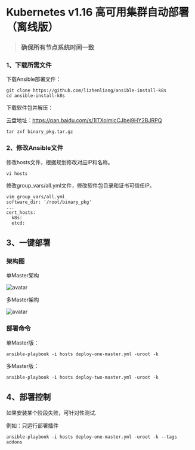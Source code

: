 # Kubernetes v1.16 高可用集群自动部署（离线版）
>### 确保所有节点系统时间一致
### 1、下载所需文件

下载Ansible部署文件：

```
git clone https://github.com/lizhenliang/ansible-install-k8s
cd ansible-install-k8s
```

下载软件包并解压：

云盘地址：https://pan.baidu.com/s/1lTXolmlcCJbei9HY2BJRPQ
```
tar zxf binary_pkg.tar.gz
```
### 2、修改Ansible文件

修改hosts文件，根据规划修改对应IP和名称。

```
vi hosts
```
修改group_vars/all.yml文件，修改软件包目录和证书可信任IP。

```
vim group_vars/all.yml
software_dir: '/root/binary_pkg'
...
cert_hosts:
  k8s:
  etcd:
```
## 3、一键部署
### 架构图

单Master架构

![avatar](https://github.com/lizhenliang/ansible-install-k8s/blob/master/single-master.jpg)

多Master架构

![avatar](https://github.com/lizhenliang/ansible-install-k8s/blob/master/multi-master.jpg)

### 部署命令
单Master版：
```
ansible-playbook -i hosts deploy-one-master.yml -uroot -k
```
多Master版：
```
ansible-playbook -i hosts deploy-two-master.yml -uroot -k
```

## 4、部署控制
如果安装某个阶段失败，可针对性测试.

例如：只运行部署插件
```
ansible-playbook -i hosts deploy-one-master.yml -uroot -k --tags addons
```
